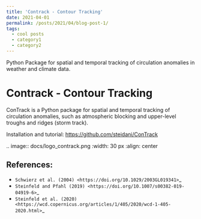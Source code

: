 ```yaml
---
title: 'Contrack - Contour Tracking'
date: 2021-04-01
permalink: /posts/2021/04/blog-post-1/
tags:
  - cool posts
  - category1
  - category2
---
```


Python Package for spatial and temporal tracking of circulation anomalies in weather and climate data.

Contrack - Contour Tracking
======

ConTrack is a Python package for spatial and temporal tracking of circulation anomalies, such as atmospheric blocking and upper-level troughs and ridges (storm track).  

Installation and tutorial: https://github.com/steidani/ConTrack

.. image:: docs/logo_contrack.png
   :width: 30 px
   :align: center

References:
-----------

- `Schwierz et al. (2004) <https://doi.org/10.1029/2003GL019341>`_
- `Steinfeld and Pfahl (2019) <https://doi.org/10.1007/s00382-019-04919-6>`_
- `Steinfeld et al. (2020) <https://wcd.copernicus.org/articles/1/405/2020/wcd-1-405-2020.html>`_


